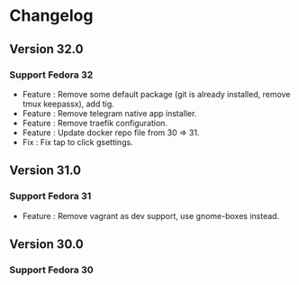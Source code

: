 # Changelog

## Version 32.0
### Support Fedora 32
- Feature : Remove some default package (git is already installed, remove tmux keepassx), add tig.
- Feature : Remove telegram native app installer.
- Feature : Remove traefik configuration.
- Feature : Update docker repo file from 30 => 31.
- Fix     : Fix tap to click gsettings.

## Version 31.0
### Support Fedora 31
- Feature : Remove vagrant as dev support, use gnome-boxes instead.

## Version 30.0
### Support Fedora 30


